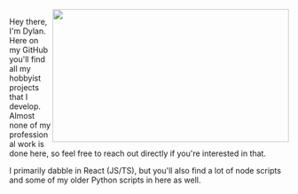 <img src="wp2.gif" width="426" height="240" align="right"/>

Hey there, I'm Dylan. Here on my GitHub you'll find all my hobbyist projects that I develop. Almost none of my professional work is done here, so feel free to reach out directly if you're interested in that.

I primarily dabble in React (JS/TS), but you'll also find a lot of node scripts and some of my older Python scripts in here as well.
